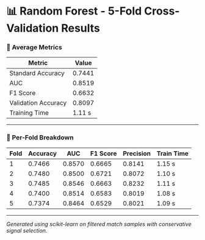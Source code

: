 # 📊 Random Forest - 5-Fold Cross-Validation Results

### 🔁 Average Metrics

| Metric             | Value   |
|--------------------|---------|
| Standard Accuracy  | 0.7441  |
| AUC                | 0.8519  |
| F1 Score           | 0.6632  |
| Validation Accuracy| 0.8097  |
| Training Time      | 1.11 s  |

---

### 📂 Per-Fold Breakdown

| Fold | Accuracy | AUC    | F1 Score | Precision | Train Time |
|------|----------|--------|----------|-----------|------------|
| 1    | 0.7466   | 0.8570 | 0.6665   | 0.8141    | 1.15 s     |
| 2    | 0.7480   | 0.8500 | 0.6721   | 0.8072    | 1.10 s     |
| 3    | 0.7485   | 0.8546 | 0.6663   | 0.8232    | 1.11 s     |
| 4    | 0.7400   | 0.8514 | 0.6583   | 0.8019    | 1.08 s     |
| 5    | 0.7374   | 0.8464 | 0.6529   | 0.8021    | 1.09 s     |

---

*Generated using scikit-learn on filtered match samples with conservative signal selection.*

